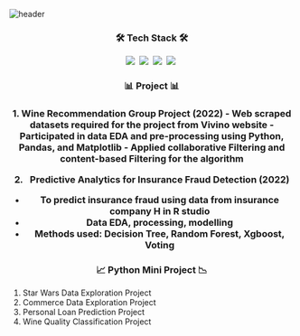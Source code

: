 ![header](https://capsule-render.vercel.app/api?type=slice&color=auto&heigh=300&section=header&text=KunyoonKim&fontSize=90)

<h3 align="center"> 🛠 Tech Stack 🛠 </h3>

<p align="center"> 
<img src="https://img.shields.io/badge/Python-3766AB?style=flat-square&logo=Python&logoColor=white"/></a>&nbsp <img src="https://img.shields.io/badge/R-FFC300?style=flat-square&logo=R&logoColor=white"/></a>&nbsp 
<img src="https://img.shields.io/badge/PostgreSQL-4169E1?style=flat-square&logo=PostgreSQL&logoColor=white"/></a>&nbsp 
<img src="https://img.shields.io/badge/Excel-217346?style=flat-square&logo=MicrosoftExcel&logoColor=white"/></a>&nbsp 

<h3 align="center"> 📊 Project 📊 </h3>

<h3 align="center">
1. Wine Recommendation Group Project (2022)
- Web scraped datasets required for the project from Vivino website
- Participated in data EDA and pre-processing using Python, Pandas, and Matplotlib
- Applied collaborative Filtering and content-based Filtering for the algorithm


2. Predictive Analytics for Insurance Fraud Detection (2022)
- To predict insurance fraud using data from insurance company H in R studio 
- Data EDA, processing, modelling
- Methods used: Decision Tree, Random Forest, Xgboost, Voting 
</h3>

<h3 align="center"> 📈 Python Mini Project 📉 </h3>

1. Star Wars Data Exploration Project
2. Commerce Data Exploration Project
3. Personal Loan Prediction Project
4. Wine Quality Classification Project
